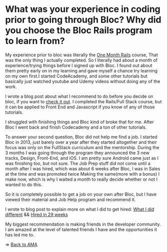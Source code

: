 # What was your experience in coding prior to going through Bloc? Why did you choose the Bloc Rails program to learn from?

My experience prior to bloc was literally the [One Month Rails](https://onemonth.com/courses/one-month-rails/) course, That was the only thing I actually completed. So I literally had about a month of experience/trying things before I signed up with Bloc. I found out about them pretty early on in my learning and gave myself a chance try learning on my own first.I started CodeAcademy, and some other tutorials but basically just watched youtube and Udemy videos without doing any of the work. 

I wrote a blog post about what I recommend to do before you decide on bloc, if you want to [check it out](http://theblackc000000de.blogspot.com/2014/05/do-this-before-you-bloc.html). I completed the Rails/Full Stack course, but it can be applied to Front End and Javascript if you know of any of those tutorials. 

I struggled with finishing things and Bloc kind of broke that for me. After Bloc I went back and finish Codecademy and a ton of other tutorials. 

To answer your second question, Bloc did not help me find a job. I started Bloc in 2013, just barely over a year after they started altogether and their focus was only on the FullStack curriculum and the mentorship. During the 3 months I was going through the program they announced the 3 new tracks, Design, Front-End, and iOS. I am pretty sure Android came just as I was finishing too, but not sure. The Job Prep stuff did not come until a month after I was hired, which was about 6 weeks after Bloc, I was in Sales at the time and was promoted twice Making the same(more with a bonus) I make now, which is why I waited a month to really decide whether or not I wanted to do this. 

So it is completely possible to get a job on your own after Bloc, but I have viewed their material and Job Help program and recommend it. 

I wrote to blog post to explain more on what I did to get hired: [What I did different](http://theblackc000000de.blogspot.com/2014/05/what-i-did-different.html) && [Hired in 29 weeks](http://theblackc000000de.blogspot.com/2014/05/hired-in-week-29.html)

My biggest recommendation is making friends in the developer community. I am amazed at the level of talented friends I have and the opportunities it has led me to.

=> [Back to AMA](https://github.com/brianllamar/ama/blob/master/README.md)
